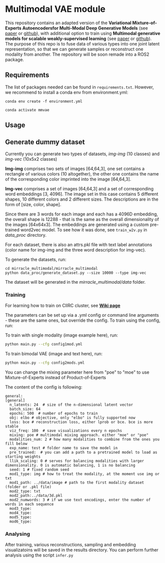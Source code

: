 # Multimodal VAE module
This repository contains an adapted version of the **Variational Mixture-of-Experts Autoencodersfor Multi-Modal Deep Generative Models** (see [paper](https://arxiv.org/pdf/1911.03393.pdf) or [github](https://github.com/iffsid/mmvae)), with additional option to train using **Multimodal generative models for scalable weakly-supervised learning** (see [paper](https://arxiv.org/pdf/1802.05335.pdf) or [github](https://github.com/mhw32/multimodal-vae-public)). The purpose of this repo is to fuse data of various types into one joint latent representation, so that we can generate samples or reconstruct one modality from another. The repository will be soon remade into a ROS2 package.

## Requirements
The list of packages needed can be found in `requirements.txt`. However, we recommend to install a conda env from environment.yml:


`conda env create -f environment.yml`

`conda activate mmvae`



## Usage

## Generate dummy dataset

Currently you can generate two types of datasets, _img-img_ (10 classes) and _img-vec_ (10x5x2 classes)


**Img-img** comprises two sets of images [64,64,3], one set contains a rectangle of various colors (10 altogether), the other one contains the name of the corresponding color imprinted into the image [64,64,3]. 


**Img-vec** comprises a set of images [64,64,3] and a set of corresponding word embeddings [3, 4096]. The image set in this case contains 5 different shapes, 10 different colors and 2 different sizes. The descriptions are in the form of [size, color, shape].  


Since there are 3 words for each image and each has a 4096D embedding, the overall shape is 12288 - that is the same as the overall dimensionality of the images [64x64x3]. The embeddings are generated using a custom pre-trained word2vec model. To see how it was done, see `train_w2v.py` in _data_proc_ directory.


For each dataset, there is also an attrs.pkl file with text label annotations (color name for img-img and the three word description for img-vec).

To generate the datasets, run:

```
cd mirracle_multimodal/mirracle_multimodal
python data_proc/generate_dataset.py --size 10000 --type img-vec
```

The dataset will be generated in the *mirracle_multimodal/data* folder.  


### Training

For learning how to train on CIIRC cluster, see [**Wiki page**](https://gitlab.ciirc.cvut.cz/imitrob/mirracle/mirracle_wiki/-/wikis/tutorials/How-to-train-and-run-Multimodal-Fusion)


The parameters can be set up via a .yml config or command line arguments - these are the same ones, but override the config. To train using the config, run:

To train with single modality (image example here), run:
```bash
python main.py --cfg config1mod.yml
```

To train bimodal VAE (image and text here), run:
```bash
python main.py --cfg config2mods.yml
```
You can change the mixing parameter here from "poe" to "moe" to use Mixture-of-Experts instead of Product-of-Experts


The content of the config is following:
```
general:
[general]
  n_latents: 24  # size of the n-dimensional latent vector
  batch_size: 64
  epochs: 500  # number of epochs to train
  obj: elbo # objective, only "elbo" is fully supported now
  loss: bce # reconstruction loss, either lprob or bce. bce is more stable
  viz_freq: 100  # save visualizations every n epochs
  mixing: poe # multimodal mixing approach. either "moe" or "poe"
  modalities_num: 2 # how many modalities to combine from the ones you fill below
  exp_name: test # folder name to save the model in
  pre_trained:  # you can add a path to a pretrained model to load as starting weights
  llik_scaling: 0 # serves for balancing modalities with larger dimensionality. 0 is automatic balancing, 1 is no balancing
  seed: 1 # fixed random seed
  mod1_type: img # how to treat the modality, at the moment use img or txt
  mod1_path: ../data/image # path to the first modality dataset (folder or .pkl file)
  mod2_type: txt
  mod2_path:../data/3d.pkl
  mod2_numwords: 3 # if we use text encodings, enter the number of words in each sequence
  mod3_type:
  mod4_type:
  mod5_type:
  mod6_type:
```

### Analysing
After training, various reconstructions, sampling and embedding visualizatoins will be saved in the results directory. You can perform further analysis using the script `infer.py`
